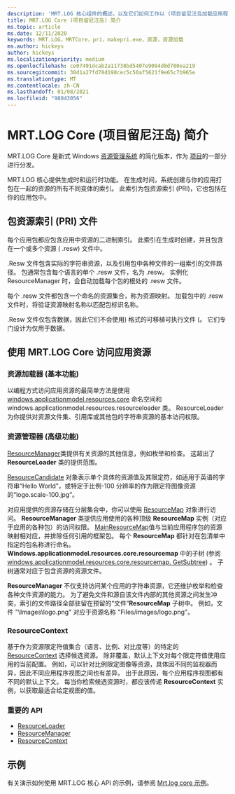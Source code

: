 ```yaml
---
description: 'MRT.LOG 核心组件的概述，以及它们如何工作以 (项目留尼汪岛加载应用程序资源) '
title: MRT.LOG Core (项目留尼汪岛) 简介
ms.topic: article
ms.date: 12/11/2020
keywords: MRT.LOG，MRTCore，pri，makepri.exe，资源，资源加载
ms.author: hickeys
author: hickeys
ms.localizationpriority: medium
ms.openlocfilehash: ce07491dcab2a11738bd5407e9094d8d780ea219
ms.sourcegitcommit: 30d1a27fd78d198cec5c50af5621f9e65c7b965e
ms.translationtype: MT
ms.contentlocale: zh-CN
ms.lasthandoff: 01/08/2021
ms.locfileid: "98043056"
---
```

# <a name="introduction-to-mrt-core-project-reunion"></a>MRT.LOG Core (项目留尼汪岛) 简介

MRT.LOG Core 是新式 Windows [资源管理系统](/windows/uwp/app-resources/resource-management-system) 的简化版本，作为 [项目](../index.md)的一部分进行分发。

MRT.LOG 核心提供生成时和运行时功能。 在生成时间，系统创建与你的应用打包在一起的资源的所有不同变体的索引。 此索引为包资源索引 (PRI)，它也包括在你的应用包中。

## <a name="package-resource-index-pri-file"></a>包资源索引 (PRI) 文件

每个应用包都应包含应用中资源的二进制索引。 此索引在生成时创建，并且包含在一个或多个资源 ( .resw) 文件中。

.Resw 文件包含实际的字符串资源，以及引用包中各种文件的一组索引的文件路径。
包通常包含每个语言的单个 .resw 文件，名为 .resw。 实例化 ResourceManager 时，会自动加载每个包的根处的 .resw 文件。

每个 .resw 文件都包含一个命名的资源集合，称为资源映射。 加载包中的 .resw 文件时，将验证资源映射名称以匹配包标识名称。

.Resw 文件仅包含数据，因此它们不会使用) 格式的可移植可执行文件 (。 它们专门设计为仅用于数据。

## <a name="using-mrt-core-to-access-app-resources"></a>使用 MRT.LOG Core 访问应用资源

### <a name="resource-loader-basic-functionality"></a>资源加载器 (基本功能) 

以编程方式访问应用资源的最简单方法是使用 [windows.applicationmodel.resources.core](/windows/winui/api/microsoft.applicationmodel.resources) 命名空间和 windows.applicationmodel.resources.resourceloader 类。 ResourceLoader 为你提供对资源文件集、引用库或其他包的字符串资源的基本访问权限。

### <a name="resource-manager-advanced-functionality"></a>资源管理器 (高级功能) 

[ResourceManager](/windows/winui/api/microsoft.applicationmodel.resources.resourcemanager)类提供有关资源的其他信息，例如枚举和检查。 这超出了 **ResourceLoader** 类的提供范围。

[ResourceCandidate](/windows/winui/api/microsoft.applicationmodel.resources.resourcecandidate) 对象表示单个具体的资源值及其限定符，如适用于英语的字符串“Hello World”，或特定于比例-100 分辨率的作为限定符图像资源的“logo.scale-100.jpg”。

对应用提供的资源存储在分层集合中，你可以使用 [ResourceMap](/windows/winui/api/microsoft.applicationmodel.resources.resourcemap) 对象进行访问。 **ResourceManager** 类提供应用使用的各种顶级 **ResourceMap** 实例（对应于应用的各种包）的访问权限。 [MainResourceMap](/windows/winui/api/microsoft.applicationmodel.resources.resourcemanager.mainresourcemap)值与当前应用程序包的资源映射相对应，并排除任何引用的框架包。 每个 **ResourceMap** 都针对在包清单中指定的包名称进行命名。 **Windows.applicationmodel.resources.core.resourcemap** 中的子树 (参阅 [windows.applicationmodel.resources.core.resourcemap. GetSubtree](/windows/winui/api/microsoft.applicationmodel.resources.resourcemap.getsubtree)) 。 子树通常对应于包含资源的资源文件。

**ResourceManager** 不仅支持访问某个应用的字符串资源，它还维护枚举和检查各种文件资源的能力。 为了避免文件和源自该文件内部的其他资源之间发生冲突，索引的文件路径全部驻留在预留的“文件”**ResourceMap** 子树中。 例如，文件 "\Images\logo.png" 对应于资源名称 "Files/images/logo.png"。

### <a name="resourcecontext"></a>ResourceContext

基于作为资源限定符值集合（语言、比例、对比度等）的特定的 [ResourceContext](/windows/winui/api/microsoft.applicationmodel.resources.resourcecontext) 选择候选资源。 除非覆盖，默认上下文对每个限定符值使用应用的当前配置。 例如，可以针对比例限定图像等资源，具体因不同的监视器而异，因此不同应用程序视图之间也有差异。 出于此原因，每个应用程序视图都有不同的默认上下文。 每当你检索候选资源时，都应该传递 **ResourceContext** 实例，以获取最适合给定视图的值。

### <a name="important-apis"></a>重要的 API

- [ResourceLoader](/windows/winui/api/microsoft.applicationmodel.resources.resourceloader)
- [ResourceManager](/windows/winui/api/microsoft.applicationmodel.resources.resourcemanager)
- [ResourceContext](/windows/winui/api/microsoft.applicationmodel.resources.resourcecontext)

## <a name="sample"></a>示例

有关演示如何使用 MRT.LOG 核心 API 的示例，请参阅 [Mrt.log core 示例](https://github.com/microsoft/Project-Reunion-Samples/tree/main/MrtCore)。
